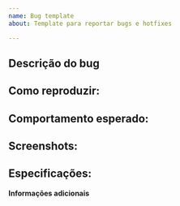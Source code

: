 ```yaml
---
name: Bug template
about: Template para reportar bugs e hotfixes

---
```


## Descrição do bug
<!-- Uma descrição clara sobre o bug encontrado. -->

## Como reproduzir:
<!-- Passos para reproduzir o comportamento:
1. Vá para '...'
2. Clique em '....'
3. Desça a tela até '....'
4. Veja o erro -->

## Comportamento esperado:
<!-- Uma descrição sobre o que deveria acontecer. -->

## Screenshots:
<!-- Se aplicável, adicione screenshots para ajudar a explicar seu problema. -->

## Especificações:
<!-- **Desktop (por favor, informe qual é o navegador, browser utilizado ao encontrar o bug):**
 - OS: [ex.: iOS]
 - Browser [ex.: chrome, safari]
 - Version [ex.: 22]

**Smartphone (por favor, informe qual é o navegador, browser utilizado ao encontrar o bug):**
 - Device: [ex.: iPhone6]
 - OS: [ex.: iOS8.1]
 - Browser [ex.: stock browser, safari]
 - Version [ex.: 22] -->

**Informações adicionais**
<!-- Adicione outras informações sobre o problema aqui, se necessário. -->